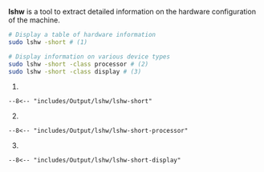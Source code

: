 **lshw** is a tool to extract detailed information on the hardware configuration of the machine.

```sh
# Display a table of hardware information
sudo lshw -short # (1)

# Display information on various device types
sudo lshw -short -class processor # (2)
sudo lshw -short -class display # (3)
```

1. 
``` title="Output"
--8<-- "includes/Output/lshw/lshw-short"
```
2. 
``` title="Output"
--8<-- "includes/Output/lshw/lshw-short-processor"
```
3. 
``` title="Output"
--8<-- "includes/Output/lshw/lshw-short-display"
```